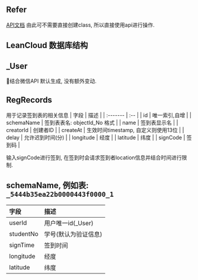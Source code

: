 ## Refer
[API文档](https://leancloud.cn/docs/leanstorage_guide-js.html)
由此可不需要直接创建class, 所以直接使用api进行操作.

## LeanCloud 数据库结构

\_User
---
结合微信API 默认生成, 没有额外变动.

RegRecords
---
用于记录签到表的相关信息
| 字段       | 描述 |
| :-------  | :-- |
| id        | 唯一索引,自增 |
| schemaName | 签到表表名: objectId_No 格式 |
| name      | 签到表显示名 |
| creatorId | 创建者ID |
| createAt  | 生效时间timestamp, 自定义则使用13位 |
| delay     | 允许迟到时间(分) |
| longitude | 经度 |
| latitude  | 纬度 |
| signCode  | 签到码 |

输入signCode进行签到, 在签到时会请求签到者location信息并结合时间进行限制.

schemaName, 例如表: `_5444b35ea22b0000443f0000_1`
---
| 字段       | 描述 |
| :-------  | :-- |
| userId    | 用户唯一id(_User) |
| studentNo | 学号(默认为验证信息) |
| signTime  | 签到时间 |
| longitude | 经度 |
| latitude  | 纬度 |
